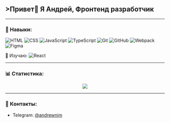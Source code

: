## >Привет👋 Я Андрей, Фронтенд разработчик

---

### 🧠 Навыки:
![HTML](https://img.shields.io/badge/-HTML5-e34f26?style=flat-square&logo=html5&logoColor=fff)
![CSS](https://img.shields.io/badge/-CSS3-1572b6?style=flat-square&logo=css3)
![JavaScript](https://img.shields.io/badge/-JavaScript-f7df1e?style=flat-square&logo=javascript&logoColor=000)
![TypeScript](https://img.shields.io/badge/-TypeScript-3178c6?style=flat-square&logo=typescript&logoColor=fff)
![Git](https://img.shields.io/badge/-Git-f05032?style=flat-square&logo=git&logoColor=fff)
![GitHub](https://img.shields.io/badge/-GitHub-181717?style=flat-square&logo=github)
![Webpack](https://img.shields.io/badge/-Webpack-8dd6f9?style=flat-square&logo=webpack&logoColor=000)
![Figma](https://img.shields.io/badge/-Figma-f24e1e?style=flat-square&logo=figma&logoColor=fff)

🧩 Изучаю: 
![React](https://img.shields.io/badge/-React-61dafb?style=flat-square&logo=react&logoColor=000)

---

### 📊 Статистика:

<p align="center">
  <img src="https://github-readme-stats.vercel.app/api?username=andrewnim&show_icons=true&theme=radical" />
</p>

---

### 📲 Контакты:
- Telegram: [@andrewnim](https://t.me/andrewnim)
